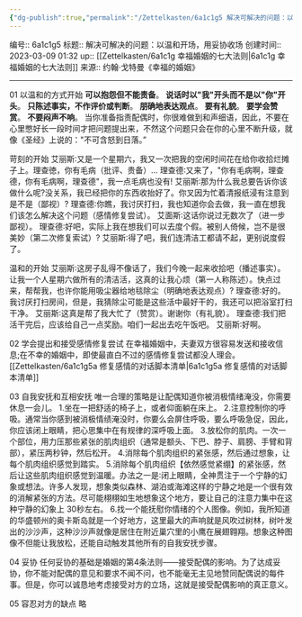 ```yaml
---
{"dg-publish":true,"permalink":"/Zettelkasten/6a1c1g5 解决可解决的问题：以温和开场，用妥协收场/","dgPassFrontmatter":true}
---
```


编号:: 6a1c1g5
标题:: 解决可解决的问题：以温和开场，用妥协收场
创建时间:: 2023-03-09 01:32
up:: [[Zettelkasten/6a1c1g 幸福婚姻的七大法则\|6a1c1g 幸福婚姻的七大法则]]
来源:: 约翰·戈特曼《幸福的婚姻》

---

01 以温和的方式开始
**可以抱怨但不能责备**。
**说话时以"我"开头而不是以"你"开头**。
**只陈述事实，不作评价或判断**。
**朋确地表达观点**。
**要有礼貌**。
**要学会赞赏**。
**不要闷声不响**。
当你准备指责配偶时，你很难做到和声细语，因此，不要在心里憋好长一段时间才把问题提出来，不然这个问题只会在你的心里不断升级，就像《圣经》上说的："不可含怒到日落。”


苛刻的开始
艾丽斯∶又是一个星期六，我又一次把我的空闲时间花在给你收拾烂摊子上。理查徳，你有毛病（批评、贵备）…
理查德∶又来了，"你有毛病啊，理查德，你有毛病啊，理查德"，我一点毛病也没有!
艾丽斯∶那为什么我总要告诉你该做什么呢?没关系，我已经把你的东西收抬好了。你叉因为忙着清报纸浸有注意到是不是（鄙视）?
理查德∶你瞧，我讨厌打扫，我也知道你会去做，我一直在想我们该怎么解决这个问题（感情修复尝试）。
艾面斯∶这话你说过无数次了（进一步鄙视）。
理查德∶好吧，实际上我在想我们可以去度个假。被别人倚候，岂不是很美妙（第二次修复索试）?
艾丽斯∶得了吧，我们连清洁工都请不起，更别说度假了。

温和的开始
艾丽斯∶这房子乱得不像话了，我们今晚一起来收拾吧（播述事实）。让我一个人星期六做所有的清洁活，这真的让我心烦（第一人称陈述）。快点过来，帮帮我，也许你能用吸尘器给地毯除尘（明确地表达观点）?
理查德∶好的。我讨厌打扫房间，但是，我猜除尘可能是这些活中最好干的，我还可以把浴室打扫干净。
艾丽斯∶这真是帮了我大忙了（赞赏）。谢谢你（有礼貌）。
理查德∶我们把活干完后，应该给自己一点奖励。咱们一起出去吃午饭吧。
艾丽斯∶好啊。

02 学会提出和接受感情修复尝试
在幸福婚姻中，夫妻双方很容易发送和接收信息;在不幸的婚姻中，即使最直白不过的感情修复尝试都没人理会。
[[Zettelkasten/6a1c1g5a 修复感情的对话脚本清单\|6a1c1g5a 修复感情的对话脚本清单]]

03 自我安抚和互相安抚
唯一合理的策略是让配偶知道你被消极情绪淹没，你需要休息一会儿。
1.坐在一把舒适的椅子上，或者仰面躺在床上。
2.注意控制你的呼吸。通常当你感到被消极情绩淹没时，你要么会屏住呼吸，要么呼吸急促，因此，你应该闭上眼睛，把心思集中在有规律的深呼吸上面。
3.放松你的肌肉。一次一个部位，用力压那些紧张的肌肉组织（通常是额头、下巴、脖子、肩膀、手臂和背部），紧压两秒钟，然后松开。
4.消除每个肌肉组织的紧张感，然后通过想象，让每个肌肉组织感觉到踏实。
5.消除每个肌肉组织【依然感觉紧绷】的紧张感，然后让这些肌肉组织感觉到温暖。办法之一是∶闭上眼睛，全神贯注于一个宁静的幻象或想法。许多人发现，想象类似森林、湖泊或海滩这样的宁静之地是一个很有效的消解紧张的方法。尽可能栩栩如生地想象这个地方，要让自己的注意力集中在这种宁静的幻象上 30秒左右。
6.找一个能抚慰你情绪的个人图像。例如，我所知道的华盛顿州的奥卡斯岛就是一个好地方，这里最大的声响就是风吹过树林，树叶发出的沙沙声，这种沙沙声就像是居住在附近巢穴里的小鹰在展翅翱翔。想象这种图像不但能让我放松，还能自动触发其他所有的自我安抚步骤。

04 妥协
任何妥协的基础是婚姻的第4条法则——接受配偶的影响。为了达成妥协，你不能对配偶的意见和要求不闻不问，也不能毫无主见地赞同配偶说的每件事。但是，你可以诚恳地考虑接受对方的立场，这就是接受配偶影响的真正意义。

05 容忍对方的缺点
略